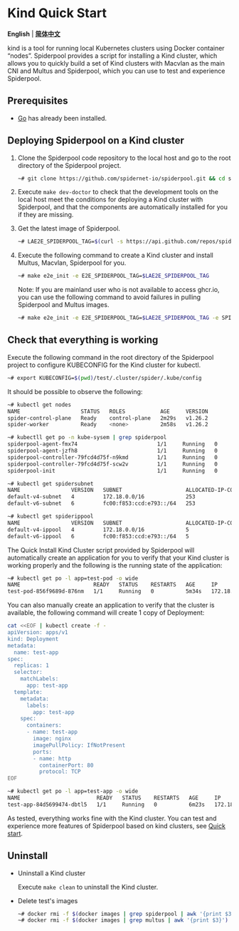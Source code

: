 # Kind Quick Start

**English** | [**简体中文**](./get-started-kind-zh_CN.md)

kind is a tool for running local Kubernetes clusters using Docker container “nodes”. Spiderpool provides a script for installing a Kind cluster, which allows you to quickly build a set of Kind clusters with Macvlan as the main CNI and Multus and Spiderpool, which you can use to test and experience Spiderpool.

## Prerequisites

* [Go](https://go.dev/) has already been installed.

## Deploying Spiderpool on a Kind cluster

1. Clone the Spiderpool code repository to the local host and go to the root directory of the Spiderpool project.

    ```bash
    ~# git clone https://github.com/spidernet-io/spiderpool.git && cd spiderpool
    ```

2. Execute `make dev-doctor` to check that the development tools on the local host meet the conditions for deploying a Kind cluster with Spiderpool, and that the components are automatically installed for you if they are missing.

3. Get the latest image of Spiderpool.

    ```bash
    ~# LAE2E_SPIDERPOOL_TAG=$(curl -s https://api.github.com/repos/spidernet-io/spiderpool/releases | jq -r '.[].tag_name | select(("^v1.[0-9]*.[0-9]*$"))' | head -n 1)
    ```

4. Execute the following command to create a Kind cluster and install Multus, Macvlan, Spiderpool for you.

    ```bash
    ~# make e2e_init -e E2E_SPIDERPOOL_TAG=$LAE2E_SPIDERPOOL_TAG
    ```

    Note: If you are mainland user who is not available to access ghcr.io, you can use the following command to avoid failures in pulling Spiderpool and Multus images.

    ```bash
    ~# make e2e_init -e E2E_SPIDERPOOL_TAG=$LAE2E_SPIDERPOOL_TAG -e SPIDERPOOL_REGISTER=ghcr.m.daocloud.io -e E2E_MULTUS_IMAGE_REGISTER=ghcr.m.daocloud.io
    ```

## Check that everything is working

Execute the following command in the root directory of the Spiderpool project to configure KUBECONFIG for the Kind cluster for kubectl.

```bash
~# export KUBECONFIG=$(pwd)/test/.cluster/spider/.kube/config
```

It should be possible to observe the following:

```bash
~# kubectl get nodes 
NAME                   STATUS   ROLES           AGE     VERSION
spider-control-plane   Ready    control-plane   2m29s   v1.26.2
spider-worker          Ready    <none>          2m58s   v1.26.2

~# kubectll get po -n kube-sysem | grep spiderpool
spiderpool-agent-fmx74                         1/1     Running   0               4m26s
spiderpool-agent-jzfh8                         1/1     Running   0               4m26s
spiderpool-controller-79fcd4d75f-n9kmd         1/1     Running   0               4m25s
spiderpool-controller-79fcd4d75f-scw2v         1/1     Running   0               4m25s
spiderpool-init                                1/1     Running   0               4m26s

~# kubectl get spidersubnet
NAME                VERSION   SUBNET                    ALLOCATED-IP-COUNT   TOTAL-IP-COUNT
default-v4-subnet   4         172.18.0.0/16             253                  253
default-v6-subnet   6         fc00:f853:ccd:e793::/64   253                  253

~# kubectl get spiderippool
NAME                VERSION   SUBNET                    ALLOCATED-IP-COUNT   TOTAL-IP-COUNT   DEFAULT   DISABLE
default-v4-ippool   4         172.18.0.0/16             5                    253              true      false
default-v6-ippool   6         fc00:f853:ccd:e793::/64   5                    253              true      false
```

The Quick Install Kind Cluster script provided by Spiderpool will automatically create an application for you to verify that your Kind cluster is working properly and the following is the running state of the application:

```bash
~# kubectl get po -l app=test-pod -o wide
NAME                       READY   STATUS    RESTARTS   AGE     IP             NODE            NOMINATED NODE   READINESS GATES
test-pod-856f9689d-876nm   1/1     Running   0          5m34s   172.18.40.63   spider-worker   <none>           <none>
```

You can also manually create an application to verify that the cluster is available, the following command will create 1 copy of Deployment:

```bash
cat <<EOF | kubectl create -f -
apiVersion: apps/v1
kind: Deployment
metadata:
  name: test-app
spec:
  replicas: 1
  selector:
    matchLabels:
      app: test-app
  template:
    metadata:
      labels:
        app: test-app
    spec:
      containers:
      - name: test-app
        image: nginx
        imagePullPolicy: IfNotPresent
        ports:
        - name: http
          containerPort: 80
          protocol: TCP
EOF
```

```bash
~# kubectl get po -l app=test-app -o wide
NAME                        READY   STATUS    RESTARTS   AGE     IP              NODE                   NOMINATED NODE   READINESS GATES
test-app-84d5699474-dbtl5   1/1     Running   0          6m23s   172.18.40.112   spider-control-plane   <none>           <none>
```

As tested, everything works fine with the Kind cluster. You can test and experience more features of Spiderpool based on kind clusters, see [Quick start](./docs/usage/install.md).

## Uninstall

* Uninstall a Kind cluster

    Execute `make clean` to uninstall the Kind cluster.

* Delete test's images

    ```bash
    ~# docker rmi -f $(docker images | grep spiderpool | awk '{print $3}') 
    ~# docker rmi -f $(docker images | grep multus | awk '{print $3}')
    ```
